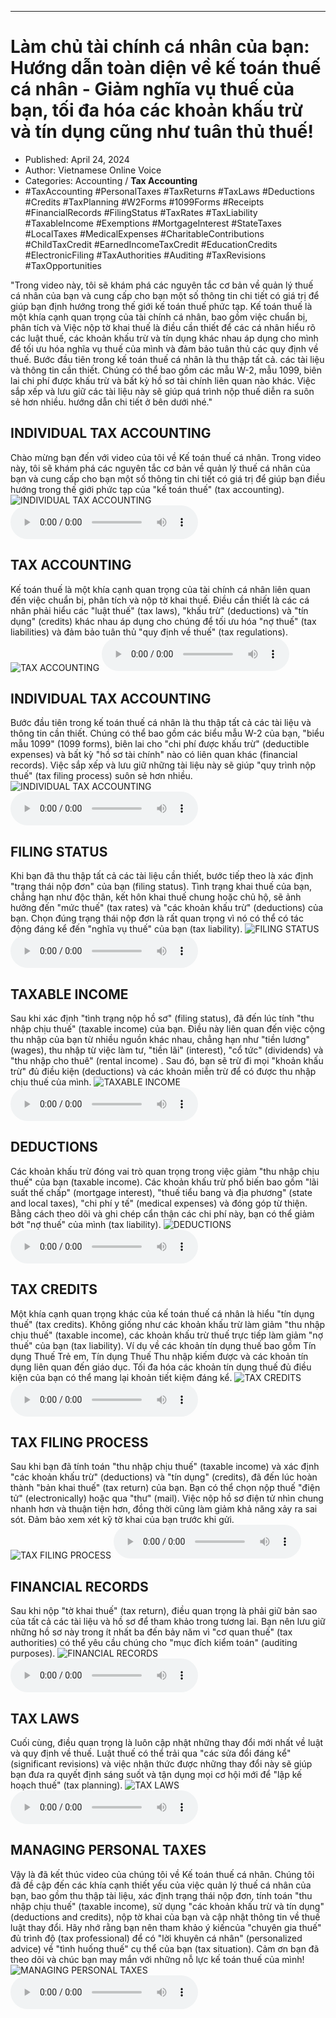 
---

# Làm chủ tài chính cá nhân của bạn: Hướng dẫn toàn diện về kế toán thuế cá nhân - Giảm nghĩa vụ thuế của bạn, tối đa hóa các khoản khấu trừ và tín dụng cũng như tuân thủ thuế!

- Published: April 24, 2024
- Author: Vietnamese Online Voice
- Categories: Accounting / **Tax Accounting**
- #TaxAccounting #PersonalTaxes #TaxReturns #TaxLaws #Deductions #Credits #TaxPlanning #W2Forms #1099Forms #Receipts #FinancialRecords #FilingStatus #TaxRates #TaxLiability #TaxableIncome #Exemptions #MortgageInterest #StateTaxes #LocalTaxes #MedicalExpenses #CharitableContributions #ChildTaxCredit #EarnedIncomeTaxCredit #EducationCredits #ElectronicFiling #TaxAuthorities #Auditing #TaxRevisions #TaxOpportunities

"Trong video này, tôi sẽ khám phá các nguyên tắc cơ bản về quản lý thuế cá nhân của bạn và cung cấp cho bạn một số thông tin chi tiết có giá trị để giúp bạn định hướng trong thế giới kế toán thuế phức tạp. Kế toán thuế là một khía cạnh quan trọng của tài chính cá nhân, bao gồm việc chuẩn bị, phân tích và Việc nộp tờ khai thuế là điều cần thiết để các cá nhân hiểu rõ các luật thuế, các khoản khấu trừ và tín dụng khác nhau áp dụng cho mình để tối ưu hóa nghĩa vụ thuế của mình và đảm bảo tuân thủ các quy định về thuế. Bước đầu tiên trong kế toán thuế cá nhân là thu thập tất cả. các tài liệu và thông tin cần thiết. Chúng có thể bao gồm các mẫu W-2, mẫu 1099, biên lai chi phí được khấu trừ và bất kỳ hồ sơ tài chính liên quan nào khác. Việc sắp xếp và lưu giữ các tài liệu này sẽ giúp quá trình nộp thuế diễn ra suôn sẻ hơn nhiều. hướng dẫn chi tiết ở bên dưới nhé."


## INDIVIDUAL TAX ACCOUNTING

Chào mừng bạn đến với video của tôi về Kế toán thuế cá nhân. Trong video này, tôi sẽ khám phá các nguyên tắc cơ bản về quản lý thuế cá nhân của bạn và cung cấp cho bạn một số thông tin chi tiết có giá trị để giúp bạn điều hướng trong thế giới phức tạp của "kế toán thuế" (tax accounting).
![INDIVIDUAL TAX ACCOUNTING](https://http-archiver-apis-production-80.schnworks.com/storage/images/transitions/2024-04-23/transition--1080754525-Montserrat-Regular-1A237E.jpg)
<audio controls>
    <source src="https://http-archiver-apis-production-80.schnworks.com/storage/audio/file-991221406.mp3" type="audio/mpeg">
</audio>



## TAX ACCOUNTING

Kế toán thuế là một khía cạnh quan trọng của tài chính cá nhân liên quan đến việc chuẩn bị, phân tích và nộp tờ khai thuế. Điều cần thiết là các cá nhân phải hiểu các "luật thuế" (tax laws), "khấu trừ" (deductions) và "tín dụng" (credits) khác nhau áp dụng cho chúng để tối ưu hóa "nợ thuế" (tax liabilities) và đảm bảo tuân thủ "quy định về thuế" (tax regulations).
![TAX ACCOUNTING](https://http-archiver-apis-production-80.schnworks.com/storage/images/transitions/2024-04-23/transition--23798830184-Montserrat-Regular-512DA8.jpg)
<audio controls>
    <source src="https://http-archiver-apis-production-80.schnworks.com/storage/audio/file-2945673791.mp3" type="audio/mpeg">
</audio>



## INDIVIDUAL TAX ACCOUNTING

Bước đầu tiên trong kế toán thuế cá nhân là thu thập tất cả các tài liệu và thông tin cần thiết. Chúng có thể bao gồm các biểu mẫu W-2 của bạn, "biểu mẫu 1099" (1099 forms), biên lai cho "chi phí được khấu trừ" (deductible expenses) và bất kỳ "hồ sơ tài chính" nào có liên quan khác (financial records). Việc sắp xếp và lưu giữ những tài liệu này sẽ giúp "quy trình nộp thuế" (tax filing process) suôn sẻ hơn nhiều.
![INDIVIDUAL TAX ACCOUNTING](https://http-archiver-apis-production-80.schnworks.com/storage/images/transitions/2024-04-23/transition-4361837504-Montserrat-Black-880E4F.jpg)
<audio controls>
    <source src="https://http-archiver-apis-production-80.schnworks.com/storage/audio/file-24015131548.mp3" type="audio/mpeg">
</audio>



## FILING STATUS

Khi bạn đã thu thập tất cả các tài liệu cần thiết, bước tiếp theo là xác định "trạng thái nộp đơn" của bạn (filing status). Tình trạng khai thuế của bạn, chẳng hạn như độc thân, kết hôn khai thuế chung hoặc chủ hộ, sẽ ảnh hưởng đến "mức thuế" (tax rates) và "các khoản khấu trừ" (deductions) của bạn. Chọn đúng trạng thái nộp đơn là rất quan trọng vì nó có thể có tác động đáng kể đến "nghĩa vụ thuế" của bạn (tax liability).
![FILING STATUS](https://http-archiver-apis-production-80.schnworks.com/storage/images/transitions/2024-04-23/transition-27197714863-Montserrat-Regular-7B1FA2.jpg)
<audio controls>
    <source src="https://http-archiver-apis-production-80.schnworks.com/storage/audio/file-16364280016.mp3" type="audio/mpeg">
</audio>



## TAXABLE INCOME

Sau khi xác định "tình trạng nộp hồ sơ" (filing status), đã đến lúc tính "thu nhập chịu thuế" (taxable income) của bạn. Điều này liên quan đến việc cộng thu nhập của bạn từ nhiều nguồn khác nhau, chẳng hạn như "tiền lương" (wages), thu nhập từ việc làm tư, "tiền lãi" (interest), "cổ tức" (dividends) và "thu nhập cho thuê" (rental income) . Sau đó, bạn sẽ trừ đi mọi "khoản khấu trừ" đủ điều kiện (deductions) và các khoản miễn trừ để có được thu nhập chịu thuế của mình.
![TAXABLE INCOME](https://http-archiver-apis-production-80.schnworks.com/storage/images/transitions/2024-04-23/transition--23731759982-Montserrat-SemiBold-673AB7.jpg)
<audio controls>
    <source src="https://http-archiver-apis-production-80.schnworks.com/storage/audio/file-30342442749.mp3" type="audio/mpeg">
</audio>



## DEDUCTIONS

Các khoản khấu trừ đóng vai trò quan trọng trong việc giảm "thu nhập chịu thuế" của bạn (taxable income). Các khoản khấu trừ phổ biến bao gồm "lãi suất thế chấp" (mortgage interest), "thuế tiểu bang và địa phương" (state and local taxes), "chi phí y tế" (medical expenses) và đóng góp từ thiện. Bằng cách theo dõi và ghi chép cẩn thận các chi phí này, bạn có thể giảm bớt "nợ thuế" của mình (tax liability).
![DEDUCTIONS](https://http-archiver-apis-production-80.schnworks.com/storage/images/transitions/2024-04-23/transition--5740749253-Montserrat-Bold-283593.jpg)
<audio controls>
    <source src="https://http-archiver-apis-production-80.schnworks.com/storage/audio/file-21963817471.mp3" type="audio/mpeg">
</audio>



## TAX CREDITS

Một khía cạnh quan trọng khác của kế toán thuế cá nhân là hiểu "tín dụng thuế" (tax credits). Không giống như các khoản khấu trừ làm giảm "thu nhập chịu thuế" (taxable income), các khoản khấu trừ thuế trực tiếp làm giảm "nợ thuế" của bạn (tax liability). Ví dụ về các khoản tín dụng thuế bao gồm Tín dụng Thuế Trẻ em, Tín dụng Thuế Thu nhập kiếm được và các khoản tín dụng liên quan đến giáo dục. Tối đa hóa các khoản tín dụng thuế đủ điều kiện của bạn có thể mang lại khoản tiết kiệm đáng kể.
![TAX CREDITS](https://http-archiver-apis-production-80.schnworks.com/storage/images/transitions/2024-04-23/transition-130257589-Montserrat-Black-673AB7.jpg)
<audio controls>
    <source src="https://http-archiver-apis-production-80.schnworks.com/storage/audio/file-21699670115.mp3" type="audio/mpeg">
</audio>



## TAX FILING PROCESS

Sau khi bạn đã tính toán "thu nhập chịu thuế" (taxable income) và xác định "các khoản khấu trừ" (deductions) và "tín dụng" (credits), đã đến lúc hoàn thành "bản khai thuế" (tax return) của bạn. Bạn có thể chọn nộp thuế "điện tử" (electronically) hoặc qua "thư" (mail). Việc nộp hồ sơ điện tử nhìn chung nhanh hơn và thuận tiện hơn, đồng thời cũng làm giảm khả năng xảy ra sai sót. Đảm bảo xem xét kỹ tờ khai của bạn trước khi gửi.
![TAX FILING PROCESS](https://http-archiver-apis-production-80.schnworks.com/storage/images/transitions/2024-04-23/transition-7905311854-Montserrat-Bold-880E4F.jpg)
<audio controls>
    <source src="https://http-archiver-apis-production-80.schnworks.com/storage/audio/file-49270400907.mp3" type="audio/mpeg">
</audio>



## FINANCIAL RECORDS

Sau khi nộp "tờ khai thuế" (tax return), điều quan trọng là phải giữ bản sao của tất cả các tài liệu và hồ sơ để tham khảo trong tương lai. Bạn nên lưu giữ những hồ sơ này trong ít nhất ba đến bảy năm vì "cơ quan thuế" (tax authorities) có thể yêu cầu chúng cho "mục đích kiểm toán" (auditing purposes).
![FINANCIAL RECORDS](https://http-archiver-apis-production-80.schnworks.com/storage/images/transitions/2024-04-23/transition--19792651931-Montserrat-SemiBold-004895.jpg)
<audio controls>
    <source src="https://http-archiver-apis-production-80.schnworks.com/storage/audio/file-3811467545.mp3" type="audio/mpeg">
</audio>



## TAX LAWS

Cuối cùng, điều quan trọng là luôn cập nhật những thay đổi mới nhất về luật và quy định về thuế. Luật thuế có thể trải qua "các sửa đổi đáng kể" (significant revisions) và việc nhận thức được những thay đổi này sẽ giúp bạn đưa ra quyết định sáng suốt và tận dụng mọi cơ hội mới để "lập kế hoạch thuế" (tax planning).
![TAX LAWS](https://http-archiver-apis-production-80.schnworks.com/storage/images/transitions/2024-04-23/transition-42271501216-Montserrat-Bold-004895.jpg)
<audio controls>
    <source src="https://http-archiver-apis-production-80.schnworks.com/storage/audio/file-35678368253.mp3" type="audio/mpeg">
</audio>



## MANAGING PERSONAL TAXES

Vậy là đã kết thúc video của chúng tôi về Kế toán thuế cá nhân. Chúng tôi đã đề cập đến các khía cạnh thiết yếu của việc quản lý thuế cá nhân của bạn, bao gồm thu thập tài liệu, xác định trạng thái nộp đơn, tính toán "thu nhập chịu thuế" (taxable income), sử dụng "các khoản khấu trừ và tín dụng" (deductions and credits), nộp tờ khai của bạn và cập nhật thông tin về thuế luật thay đổi. Hãy nhớ rằng bạn nên tham khảo ý kiến ​​của "chuyên gia thuế" đủ trình độ (tax professional) để có "lời khuyên cá nhân" (personalized advice) về "tình huống thuế" cụ thể của bạn (tax situation). Cảm ơn bạn đã theo dõi và chúc bạn may mắn với những nỗ lực kế toán thuế của mình!
![MANAGING PERSONAL TAXES](https://http-archiver-apis-production-80.schnworks.com/storage/images/transitions/2024-04-23/transition-280118954-Montserrat-Medium-512DA8.jpg)
<audio controls>
    <source src="https://http-archiver-apis-production-80.schnworks.com/storage/audio/file-9508500052.mp3" type="audio/mpeg">
</audio>

